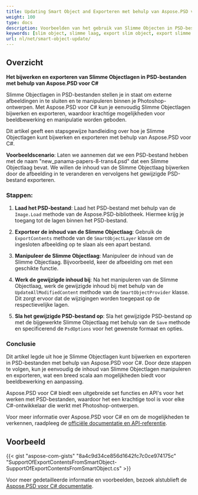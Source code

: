 ```yaml
---
title: Updating Smart Object and Exporteren met behulp van Aspose.PSD voor С#
weight: 100
type: docs
description: Voorbeelden van het gebruik van Slimme Objecten in PSD-bestanden
keywords: [slim object, slimme laag, export slim object, export slimme laag, update slim object, update slimme laag, psd api, C#, csharp, codevoorbeeld]
url: nl/net/smart-object-update/
---
```


## Overzicht

**Het bijwerken en exporteren van Slimme Objectlagen in PSD-bestanden met behulp van Aspose.PSD voor C#**

Slimme Objectlagen in PSD-bestanden stellen je in staat om externe afbeeldingen in te sluiten en te manipuleren binnen je Photoshop-ontwerpen. Met Aspose.PSD voor C# kun je eenvoudig Slimme Objectlagen bijwerken en exporteren, waardoor krachtige mogelijkheden voor beeldbewerking en manipulatie worden geboden.

Dit artikel geeft een stapsgewijze handleiding over hoe je Slimme Objectlagen kunt bijwerken en exporteren met behulp van Aspose.PSD voor C#.

**Voorbeeldscenario**: Laten we aannemen dat we een PSD-bestand hebben met de naam "new_panama-papers-8-trans4.psd" dat een Slimme Objectlaag bevat. We willen de inhoud van de Slimme Objectlaag bijwerken door de afbeelding in te veranderen en vervolgens het gewijzigde PSD-bestand exporteren.

### Stappen:

1. **Laad het PSD-bestand**:
   Laad het PSD-bestand met behulp van de `Image.Load` methode van de Aspose.PSD-bibliotheek. Hiermee krijg je toegang tot de lagen binnen het PSD-bestand.

2. **Exporteer de inhoud van de Slimme Objectlaag**:
   Gebruik de `ExportContents` methode van de `SmartObjectLayer` klasse om de ingesloten afbeelding op te slaan als een apart bestand.

3. **Manipuleer de Slimme Objectlaag**:
   Manipuleer de inhoud van de Slimme Objectlaag. Bijvoorbeeld, keer de afbeelding om met een geschikte functie.

4. **Werk de gewijzigde inhoud bij**:
   Na het manipuleren van de Slimme Objectlaag, werk de gewijzigde inhoud bij met behulp van de `UpdateAllModifiedContent` methode van de `SmartObjectProvider` klasse. Dit zorgt ervoor dat de wijzigingen worden toegepast op de respectievelijke lagen.

5. **Sla het gewijzigde PSD-bestand op**:
   Sla het gewijzigde PSD-bestand op met de bijgewerkte Slimme Objectlaag met behulp van de `Save` methode en specificerend de `PsdOptions` voor het gewenste formaat en opties.

### Conclusie

Dit artikel legde uit hoe je Slimme Objectlagen kunt bijwerken en exporteren in PSD-bestanden met behulp van Aspose.PSD voor C#. Door deze stappen te volgen, kun je eenvoudig de inhoud van Slimme Objectlagen manipuleren en exporteren, wat een breed scala aan mogelijkheden biedt voor beeldbewerking en aanpassing.

Aspose.PSD voor C# biedt een uitgebreide set functies en API's voor het werken met PSD-bestanden, waardoor het een krachtige tool is voor elke C#-ontwikkelaar die werkt met Photoshop-ontwerpen.

Voor meer informatie over Aspose.PSD voor C# en om de mogelijkheden te verkennen, raadpleeg de [officiële documentatie en API-referentie](https://docs.aspose.com/psd/net/).

## Voorbeeld

{{< gist "aspose-com-gists" "8a4c9d34ce856d1642fc7c0ce974175c" "SupportOfExportContentsFromSmartObject-SupportOfExportContentsFromSmartObject.cs" >}}

Voor meer gedetailleerde informatie en voorbeelden, bezoek alstublieft de [Aspose.PSD voor C# documentatie](https://docs.aspose.com/psd/net/).
